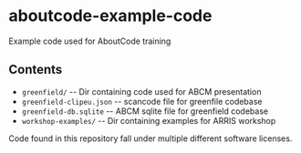 # aboutcode-example-code
Example code used for AboutCode training

## Contents
* `greenfield/` -- Dir containing code used for ABCM presentation
* `greenfield-clipeu.json` -- scancode file for greenfile codebase
* `greenfield-db.sqlite` -- ABCM sqlite file for greenfield codebase
* `workshop-examples/` -- Dir containing examples for ARRIS workshop


Code found in this repository fall under multiple different software licenses. 
